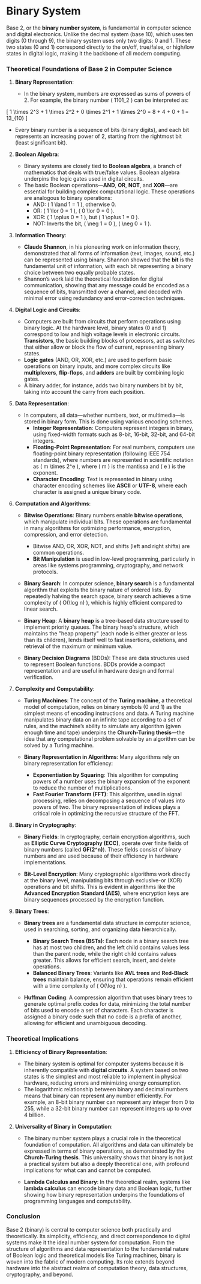 # Binary System

Base 2, or the **binary number system**, is fundamental in computer science and digital electronics. Unlike the decimal system (base 10), which uses ten digits (0 through 9), the binary system uses only two digits: 0 and 1. These two states (0 and 1) correspond directly to the on/off, true/false, or high/low states in digital logic, making it the backbone of all modern computing.

### Theoretical Foundations of Base 2 in Computer Science

1. **Binary Representation**:

   - In the binary system, numbers are expressed as sums of powers of 2. For example, the binary number \( 1101_2 \) can be interpreted as:

\[
1 \times 2^3 + 1 \times 2^2 + 0 \times 2^1 + 1 \times 2^0 = 8 + 4 + 0 + 1 = 13_{10}
\]

   - Every binary number is a sequence of bits (binary digits), and each bit represents an increasing power of 2, starting from the rightmost bit (least significant bit).

2. **Boolean Algebra**:
   - Binary systems are closely tied to **Boolean algebra**, a branch of mathematics that deals with true/false values. Boolean algebra underpins the logic gates used in digital circuits.
   - The basic Boolean operations—**AND**, **OR**, **NOT**, and **XOR**—are essential for building complex computational logic. These operations are analogous to binary operations:
     - AND: \( 1 \land 1 = 1 \), otherwise 0.
     - OR: \( 1 \lor 0 = 1 \), \( 0 \lor 0 = 0 \).
     - XOR: \( 1 \oplus 0 = 1 \), but \( 1 \oplus 1 = 0 \).
     - NOT: Inverts the bit, \( \neg 1 = 0 \), \( \neg 0 = 1 \).

3. **Information Theory**:
   - **Claude Shannon**, in his pioneering work on information theory, demonstrated that all forms of information (text, images, sound, etc.) can be represented using binary. Shannon showed that the **bit** is the fundamental unit of information, with each bit representing a binary choice between two equally probable states.
   - Shannon’s work laid the theoretical foundation for digital communication, showing that any message could be encoded as a sequence of bits, transmitted over a channel, and decoded with minimal error using redundancy and error-correction techniques.

4. **Digital Logic and Circuits**:
   - Computers are built from circuits that perform operations using binary logic. At the hardware level, binary states (0 and 1) correspond to low and high voltage levels in electronic circuits. **Transistors**, the basic building blocks of processors, act as switches that either allow or block the flow of current, representing binary states.
   - **Logic gates** (AND, OR, XOR, etc.) are used to perform basic operations on binary inputs, and more complex circuits like **multiplexers**, **flip-flops**, and **adders** are built by combining logic gates.
   - A binary adder, for instance, adds two binary numbers bit by bit, taking into account the carry from each position.

5. **Data Representation**:
   - In computers, all data—whether numbers, text, or multimedia—is stored in binary form. This is done using various encoding schemes.
     - **Integer Representation**: Computers represent integers in binary, using fixed-width formats such as 8-bit, 16-bit, 32-bit, and 64-bit integers.
     - **Floating-Point Representation**: For real numbers, computers use floating-point binary representation (following IEEE 754 standards), where numbers are represented in scientific notation as \( m \times 2^e \), where \( m \) is the mantissa and \( e \) is the exponent.
     - **Character Encoding**: Text is represented in binary using character encoding schemes like **ASCII** or **UTF-8**, where each character is assigned a unique binary code.

6. **Computation and Algorithms**:
   - **Bitwise Operations**: Binary numbers enable **bitwise operations**, which manipulate individual bits. These operations are fundamental in many algorithms for optimizing performance, encryption, compression, and error detection.
     - Bitwise AND, OR, XOR, NOT, and shifts (left and right shifts) are common operations.
     - **Bit Manipulation** is used in low-level programming, particularly in areas like systems programming, cryptography, and network protocols.
   
   - **Binary Search**: In computer science, **binary search** is a fundamental algorithm that exploits the binary nature of ordered lists. By repeatedly halving the search space, binary search achieves a time complexity of \( O(\log n) \), which is highly efficient compared to linear search.
   
   - **Binary Heap**: A **binary heap** is a tree-based data structure used to implement priority queues. The binary heap's structure, which maintains the "heap property" (each node is either greater or less than its children), lends itself well to fast insertions, deletions, and retrieval of the maximum or minimum value.
   
   - **Binary Decision Diagrams** (BDDs): These are data structures used to represent Boolean functions. BDDs provide a compact representation and are useful in hardware design and formal verification.

7. **Complexity and Computability**:
   - **Turing Machines**: The concept of the **Turing machine**, a theoretical model of computation, relies on binary symbols (0 and 1) as the simplest means of encoding instructions and data. A Turing machine manipulates binary data on an infinite tape according to a set of rules, and the machine’s ability to simulate any algorithm (given enough time and tape) underpins the **Church-Turing thesis**—the idea that any computational problem solvable by an algorithm can be solved by a Turing machine.
   
   - **Binary Representation in Algorithms**: Many algorithms rely on binary representation for efficiency:
     - **Exponentiation by Squaring**: This algorithm for computing powers of a number uses the binary expansion of the exponent to reduce the number of multiplications.
     - **Fast Fourier Transform (FFT)**: This algorithm, used in signal processing, relies on decomposing a sequence of values into powers of two. The binary representation of indices plays a critical role in optimizing the recursive structure of the FFT.

8. **Binary in Cryptography**:
   - **Binary Fields**: In cryptography, certain encryption algorithms, such as **Elliptic Curve Cryptography (ECC)**, operate over finite fields of binary numbers (called **GF(2^n)**). These fields consist of binary numbers and are used because of their efficiency in hardware implementations.
   
   - **Bit-Level Encryption**: Many cryptographic algorithms work directly at the binary level, manipulating bits through exclusive-or (XOR) operations and bit shifts. This is evident in algorithms like the **Advanced Encryption Standard (AES)**, where encryption keys are binary sequences processed by the encryption function.

9. **Binary Trees**:
   - **Binary trees** are a fundamental data structure in computer science, used in searching, sorting, and organizing data hierarchically.
     - **Binary Search Trees (BSTs)**: Each node in a binary search tree has at most two children, and the left child contains values less than the parent node, while the right child contains values greater. This allows for efficient search, insert, and delete operations.
     - **Balanced Binary Trees**: Variants like **AVL trees** and **Red-Black trees** maintain balance, ensuring that operations remain efficient with a time complexity of \( O(\log n) \).
   
   - **Huffman Coding**: A compression algorithm that uses binary trees to generate optimal prefix codes for data, minimizing the total number of bits used to encode a set of characters. Each character is assigned a binary code such that no code is a prefix of another, allowing for efficient and unambiguous decoding.

### Theoretical Implications

1. **Efficiency of Binary Representation**:
   - The binary system is optimal for computer systems because it is inherently compatible with **digital circuits**. A system based on two states is the simplest and most reliable to implement in physical hardware, reducing errors and minimizing energy consumption.
   - The logarithmic relationship between binary and decimal numbers means that binary can represent any number efficiently. For example, an 8-bit binary number can represent any integer from 0 to 255, while a 32-bit binary number can represent integers up to over 4 billion.

2. **Universality of Binary in Computation**:
   - The binary number system plays a crucial role in the theoretical foundation of computation. All algorithms and data can ultimately be expressed in terms of binary operations, as demonstrated by the **Church-Turing thesis**. This universality shows that binary is not just a practical system but also a deeply theoretical one, with profound implications for what can and cannot be computed.
   
   - **Lambda Calculus and Binary**: In the theoretical realm, systems like **lambda calculus** can encode binary data and Boolean logic, further showing how binary representation underpins the foundations of programming languages and computability.

### Conclusion

Base 2 (binary) is central to computer science both practically and theoretically. Its simplicity, efficiency, and direct correspondence to digital systems make it the ideal number system for computation. From the structure of algorithms and data representation to the fundamental nature of Boolean logic and theoretical models like Turing machines, binary is woven into the fabric of modern computing. Its role extends beyond hardware into the abstract realms of computation theory, data structures, cryptography, and beyond.
